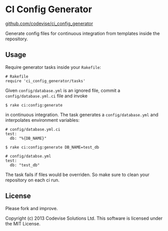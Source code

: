 # CI Config Generator

[github.com/codevise/ci_config_generator](http://github.com/codevise/ci_config_generator)

Generate config files for continuous integration from templates inside
the repository.

## Usage

Require generator tasks inside your `Rakefile`:

    # Rakefile
    require 'ci_config_generator/tasks'

Given `config/database.yml` is an ignored file, commit a
`config/database.yml.ci` file and invoke

    $ rake ci:config:generate

in continuous integration. The task generates a `config/database.yml`
and interpolates environment variables:

    # config/database.yml.ci
    test:
      db: "%{DB_NAME}"

    $ rake ci:config:generate DB_NAME=test_db

    # config/databse.yml
    test:
      db: "test_db"

The task fails if files would be overriden. So make sure to clean your
repository on each ci run.

## License

Please fork and improve.

Copyright (c) 2013 Codevise Solutions Ltd. This software is licensed under the MIT License.

